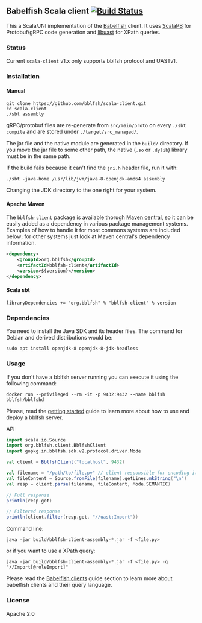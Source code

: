 ## Babelfish Scala client [![Build Status](https://travis-ci.org/bblfsh/scala-client.svg?branch=master)](https://travis-ci.org/bblfsh/scala-client)

This a Scala/JNI implementation of the [Babelfish](https://doc.bblf.sh/) client.
It uses [ScalaPB](https://scalapb.github.io/grpc.html) for Protobuf/gRPC code
generation and [libuast](https://github.com/bblfsh/libuast) for XPath queries.

### Status

Current `scala-client` v1.x only supports bblfsh protocol and UASTv1.

### Installation

#### Manual
```
git clone https://github.com/bblfsh/scala-client.git
cd scala-client
./sbt assembly
```

gRPC/protobuf files are re-generate from `src/main/proto` on every `./sbt compile`
and are stored under `./target/src_managed/`.

The jar file and the native module are generated in the `build/` directory. If
you move the jar file to some other path, the native (`.so` or `.dylib`)
library must be in the same path.

If the build fails because it can't find the `jni.h` header file, run it with:

```
./sbt -java-home /usr/lib/jvm/java-8-openjdk-amd64 assembly
```

Changing the JDK directory to the one right for your system.

#### Apache Maven

The `bblfsh-client` package is available thorugh [Maven
central](http://search.maven.org/#search%7Cga%7C1%7Cbblfsh), so it can be easily
added as a dependency in various package management systems.  Examples of how to
handle it for most commons systems are included below; for other systems just look
at Maven central's dependency information.

```xml
<dependency>
    <groupId>org.bblfsh</groupId>
    <artifactId>bblfsh-client</artifactId>
    <version>${version}</version>
</dependency>
```

#### Scala sbt

```
libraryDependencies += "org.bblfsh" % "bblfsh-client" % version
```

### Dependencies

You need to install the Java SDK and its header files. The command for
Debian and derived distributions would be:

```
sudo apt install openjdk-8 openjdk-8-jdk-headless
```

### Usage

If you don't have a bblfsh server running you can execute it using the following
command:

```
docker run --privileged --rm -it -p 9432:9432 --name bblfsh bblfsh/bblfshd
```

Please, read the [getting started](https://doc.bblf.sh/using-babelfish/getting-started.html)
guide to learn more about how to use and deploy a bblfsh server.

API
```scala
import scala.io.Source
import org.bblfsh.client.BblfshClient
import gopkg.in.bblfsh.sdk.v2.protocol.driver.Mode

val client = BblfshClient("localhost", 9432)

val filename = "/path/to/file.py" // client responsible for encoding it to utf-8
val fileContent = Source.fromFile(filename).getLines.mkString("\n")
val resp = client.parse(filename, fileContent, Mode.SEMANTIC)

// Full response
println(resp.get)

// Filtered response
println(client.filter(resp.get, "//uast:Import"))
```

Command line:

```
java -jar build/bblfsh-client-assembly-*.jar -f <file.py>
```

or if you want to use a XPath query:

```
java -jar build/bblfsh-client-assembly-*.jar -f <file.py> -q "//Import[@roleImport]"
```

Please read the [Babelfish clients](https://doc.bblf.sh/user/language-clients.html)
guide section to learn more about babelfish clients and their query language.

### License

Apache 2.0
